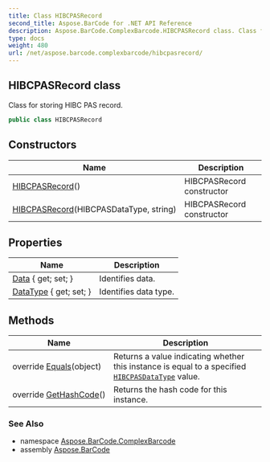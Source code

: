 ```yaml
---
title: Class HIBCPASRecord
second_title: Aspose.BarCode for .NET API Reference
description: Aspose.BarCode.ComplexBarcode.HIBCPASRecord class. Class for storing HIBC PAS record
type: docs
weight: 480
url: /net/aspose.barcode.complexbarcode/hibcpasrecord/
---
```

## HIBCPASRecord class

Class for storing HIBC PAS record.

```csharp
public class HIBCPASRecord
```

## Constructors

| Name | Description |
| --- | --- |
| [HIBCPASRecord](hibcpasrecord/#constructor)() | HIBCPASRecord constructor |
| [HIBCPASRecord](hibcpasrecord/#constructor_1)(HIBCPASDataType, string) | HIBCPASRecord constructor |

## Properties

| Name | Description |
| --- | --- |
| [Data](../../aspose.barcode.complexbarcode/hibcpasrecord/data/) { get; set; } | Identifies data. |
| [DataType](../../aspose.barcode.complexbarcode/hibcpasrecord/datatype/) { get; set; } | Identifies data type. |

## Methods

| Name | Description |
| --- | --- |
| override [Equals](../../aspose.barcode.complexbarcode/hibcpasrecord/equals/)(object) | Returns a value indicating whether this instance is equal to a specified [`HIBCPASDataType`](../hibcpasdatatype/) value. |
| override [GetHashCode](../../aspose.barcode.complexbarcode/hibcpasrecord/gethashcode/)() | Returns the hash code for this instance. |

### See Also

* namespace [Aspose.BarCode.ComplexBarcode](../../aspose.barcode.complexbarcode/)
* assembly [Aspose.BarCode](../../)


